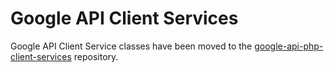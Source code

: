 # Google API Client Services

Google API Client Service classes have been moved to the
[google-api-php-client-services](https://github.com/google/google-api-php-client-services)
repository.
